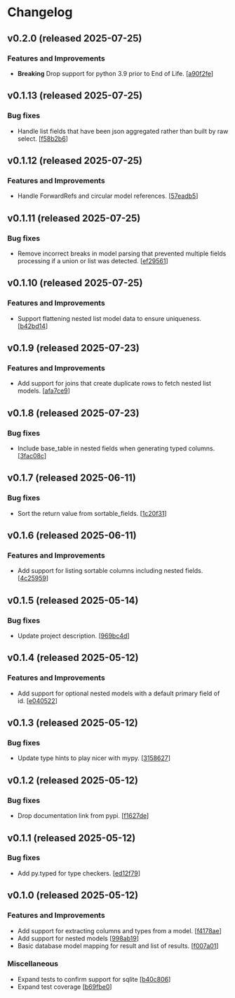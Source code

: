 # Changelog

## v0.2.0 (released 2025-07-25)

### Features and Improvements

- **Breaking** Drop support for python 3.9 prior to End of Life. [[a90f2fe](https://github.com/NRWLDev/pydantic-db/commit/a90f2fe4ef047909842011b755992a0efef83a47)]

## v0.1.13 (released 2025-07-25)

### Bug fixes

- Handle list fields that have been json aggregated rather than built by raw select. [[f58b2b6](https://github.com/NRWLDev/pydantic-db/commit/f58b2b65e441a01f139ef3a9a9368a79e555862d)]

## v0.1.12 (released 2025-07-25)

### Features and Improvements

- Handle ForwardRefs and circular model references. [[57eadb5](https://github.com/NRWLDev/pydantic-db/commit/57eadb5db51c2c8d78cf8fc532315ea3a6ad75a2)]

## v0.1.11 (released 2025-07-25)

### Bug fixes

- Remove incorrect breaks in model parsing that prevented multiple fields processing if a union or list was detected. [[ef29561](https://github.com/NRWLDev/pydantic-db/commit/ef29561372a688cb64c85b480d67bd5991f9be29)]

## v0.1.10 (released 2025-07-25)

### Features and Improvements

- Support flattening nested list model data to ensure uniqueness. [[b42bd14](https://github.com/NRWLDev/pydantic-db/commit/b42bd140c53e5a218154546bba67a8265c02f755)]

## v0.1.9 (released 2025-07-23)

### Features and Improvements

- Add support for joins that create duplicate rows to fetch nested list models. [[afa7ce9](https://github.com/NRWLDev/pydantic-db/commit/afa7ce94acfd115339282db8648962bbc364dbb2)]

## v0.1.8 (released 2025-07-23)

### Bug fixes

- Include base_table in nested fields when generating typed columns. [[3fac08c](https://github.com/NRWLDev/pydantic-db/commit/3fac08cf905e2e5fda46406c25a2db07323d23ff)]

## v0.1.7 (released 2025-06-11)

### Bug fixes

- Sort the return value from sortable_fields. [[1c20f31](https://github.com/NRWLDev/pydantic-db/commit/1c20f31178bc3370aa6acf7b027118a4857009ea)]

## v0.1.6 (released 2025-06-11)

### Features and Improvements

- Add support for listing sortable columns including nested fields. [[4c25959](https://github.com/NRWLDev/pydantic-db/commit/4c25959bad50914d926b55e04157b2dff5e8ee68)]

## v0.1.5 (released 2025-05-14)

### Bug fixes

- Update project description. [[969bc4d](https://github.com/NRWLDev/pydantic-db/commit/969bc4de51cc59d66fd56573a2d6e0ef07f44273)]

## v0.1.4 (released 2025-05-12)

### Features and Improvements

- Add support for optional nested models with a default primary field of id. [[e040522](https://github.com/NRWLDev/pydantic-db/commit/e040522f2c991dd95125b8eeb2c97e50166069c4)]

## v0.1.3 (released 2025-05-12)

### Bug fixes

- Update type hints to play nicer with mypy. [[3158627](https://github.com/NRWLDev/pydantic-db/commit/31586270ef99a581628c6c8959e3775451cab3c3)]

## v0.1.2 (released 2025-05-12)

### Bug fixes

- Drop documentation link from pypi. [[f1627de](https://github.com/NRWLDev/pydantic-db/commit/f1627de934151cdd05000d89b9e79033eb68dbeb)]

## v0.1.1 (released 2025-05-12)

### Bug fixes

- Add py.typed for type checkers. [[ed12f79](https://github.com/NRWLDev/pydantic-db/commit/ed12f79ff1a92f33e75b080270a566e5363cace1)]

## v0.1.0 (released 2025-05-12)

### Features and Improvements

- Add support for extracting columns and types from a model. [[f4178ae](https://github.com/NRWLDev/pydantic-db/commit/f4178ae54efffffe65da50718fffb389a21a4977)]
- Add support for nested models [[998ab19](https://github.com/NRWLDev/pydantic-db/commit/998ab191d07afaba9ad12b69671b875227a63620)]
- Basic database model mapping for result and list of results. [[f007a01](https://github.com/NRWLDev/pydantic-db/commit/f007a012c97b7b4c00eebcb1503035408e74c267)]

### Miscellaneous

- Expand tests to confirm support for sqlite [[b40c806](https://github.com/NRWLDev/pydantic-db/commit/b40c806fdb2531deece4e195f0f5eb77fea29596)]
- Expand test coverage [[b69fbe0](https://github.com/NRWLDev/pydantic-db/commit/b69fbe09a9f1f0097b53c3fa6acd77e946602d8c)]
